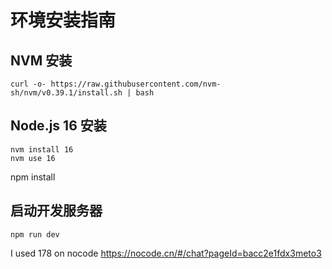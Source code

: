 # 环境安装指南
## NVM 安装
``` 
curl -o- https://raw.githubusercontent.com/nvm-sh/nvm/v0.39.1/install.sh | bash
```
## Node.js 16 安装
```
nvm install 16
nvm use 16
```

npm install

## 启动开发服务器
```
npm run dev
```

I used 178 on nocode
https://nocode.cn/#/chat?pageId=bacc2e1fdx3meto3